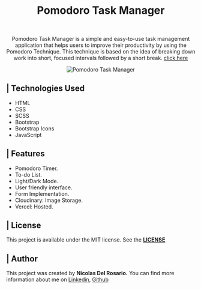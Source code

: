 <div align=center> 
  <h1>Pomodoro Task Manager</h1>
  <br>
  <p> Pomodoro Task Manager is a simple and easy-to-use task management application that helps users to improve their productivity by using the Pomodoro Technique. This technique is based on the idea of breaking down work into short, focused intervals followed by a short break.  
  <a title="click here" target="_blank" href="https://pomodorotaskmanager.nicolasdelrosario.com">click here</a></p>
  <img src="https://res.cloudinary.com/dlghcisov/image/upload/v1675120807/projects/pomodoro/light.png" alt="Pomodoro Task Manager">
</div>

<h2>| Technologies Used</h2>
<ul>
  <li>HTML</li>
  <li>CSS</li>
  <li>SCSS</li>
  <li>Bootstrap</li>
  <li>Bootstrap Icons</li>
  <li>JavaScript</li>
</ul>

<h2>| Features</h2>
<ul>
  <li>Pomodoro Timer.</li>
  <li>To-do List.</li>
  <li>Light/Dark Mode.</li>
  <li>User friendly interface.</li>
  <li>Form Implementation.</li>
  <li>Cloudinary: Image Storage.</li>
  <li>Vercel: Hosted.</li>
</ul>

<h2>| License</h2>
<p>This project is available under the MIT license. See the <b><a title="License" target="_blank" href="https://github.com/nicolasdelrosario/Pomodoro-Task-Manager/blob/main/LICENSE">LICENSE</a></b> </p>

<h2>| Author</h2>
<p>This project was created by <b>Nicolas Del Rosario.</b> You can find more information about me on <a title="linkedin" target="_blank" href="https://www.linkedin.com/in/nicolasdelrosario/">Linkedin</a>, <a title="github" target="_blank" href="https://github.com/nicolasdelrosario">Github</a></p>
